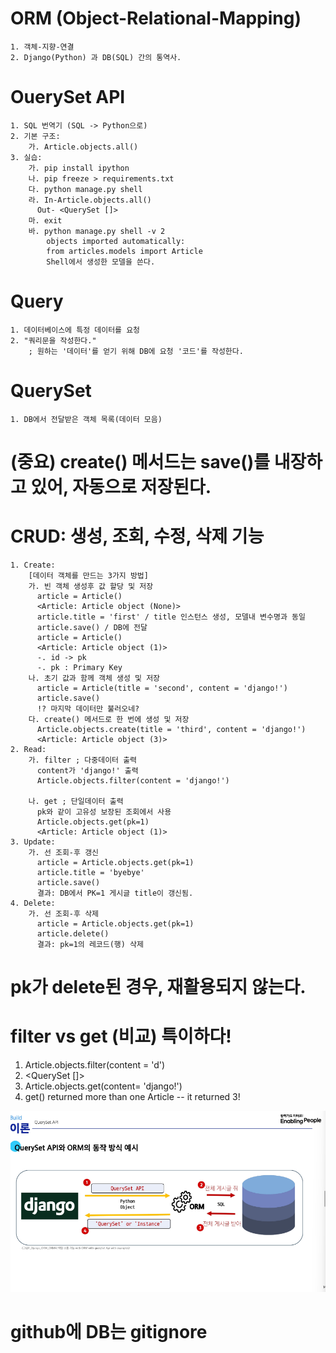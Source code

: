 # ORM (Object-Relational-Mapping)

    1. 객체-지향-연결
    2. Django(Python) 과 DB(SQL) 간의 통역사.

# OuerySet API

    1. SQL 번역기 (SQL -> Python으로)
    2. 기본 구조:
        가. Article.objects.all()
    3. 실습:
        가. pip install ipython
        나. pip freeze > requirements.txt
        다. python manage.py shell
        라. In-Article.objects.all()
          Out- <QuerySet []>
        마. exit
        바. python manage.py shell -v 2
            objects imported automatically:
            from articles.models import Article
            Shell에서 생성한 모델을 쓴다.

# Query

    1. 데이터베이스에 특정 데이터를 요청
    2. "쿼리문을 작성한다."
        ; 원하는 '데이터'를 얻기 위해 DB에 요청 '코드'를 작성한다.

# QuerySet

    1. DB에서 전달받은 객체 목록(데이터 모음)

# (중요) create() 메서드는 save()를 내장하고 있어, 자동으로 저장된다.

# CRUD: 생성, 조회, 수정, 삭제 기능

    1. Create:
        [데이터 객체를 만드는 3가지 방법]
        가. 빈 객체 생성후 값 할당 및 저장
          article = Article()
          <Article: Article object (None)>
          article.title = 'first' / title 인스턴스 생성, 모델내 변수명과 동일
          article.save() / DB에 전달
          article = Article()
          <Article: Article object (1)>
          -. id -> pk
          -. pk : Primary Key
        나. 초기 값과 함께 객체 생성 및 저장
          article = Article(title = 'second', content = 'django!')
          article.save()
          !? 마지막 데이터만 불러오네?
        다. create() 메서드로 한 번에 생성 및 저장
          Article.objects.create(title = 'third', content = 'django!')
          <Article: Article object (3)>
    2. Read:
        가. filter ; 다중데이터 출력
          content가 'django!' 출력
          Article.objects.filter(content = 'django!')

        나. get ; 단일데이터 출력
          pk와 같이 고유성 보장된 조회에서 사용
          Article.objects.get(pk=1)
          <Article: Article object (1)>
    3. Update:
        가. 선 조회-후 갱신
          article = Article.objects.get(pk=1)
          article.title = 'byebye'
          article.save()
          결과: DB에서 PK=1 게시글 title이 갱신됨.
    4. Delete:
        가. 선 조회-후 삭제
          article = Article.objects.get(pk=1)
          article.delete()
          결과: pk=1의 레코드(행) 삭제

# pk가 delete된 경우, 재활용되지 않는다.

# filter vs get (비교) 특이하다!

1. Article.objects.filter(content = 'd')
2. <QuerySet []>
3. Article.objects.get(content= 'django!')
4. get() returned more than one Article -- it returned 3!

![1](./0924-1.png)

# github에 DB는 gitignore

